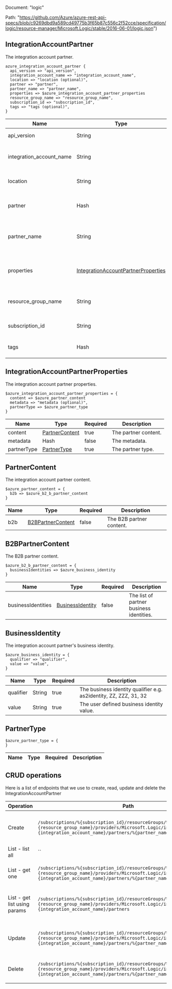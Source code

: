 Document: "logic"


Path: "https://github.com/Azure/azure-rest-api-specs/blob/c9269dbd9a589cd49775b3f65b87c556c2f52cce/specification/logic/resource-manager/Microsoft.Logic/stable/2016-06-01/logic.json")

## IntegrationAccountPartner

The integration account partner.

```puppet
azure_integration_account_partner {
  api_version => "api_version",
  integration_account_name => "integration_account_name",
  location => "location (optional)",
  partner => "partner",
  partner_name => "partner_name",
  properties => $azure_integration_account_partner_properties
  resource_group_name => "resource_group_name",
  subscription_id => "subscription_id",
  tags => "tags (optional)",
}
```

| Name        | Type           | Required       | Description       |
| ------------- | ------------- | ------------- | ------------- |
|api_version | String | true | The API version. |
|integration_account_name | String | true | The integration account name. |
|location | String | false | The resource location. |
|partner | Hash | true | The integration account partner. |
|partner_name | String | true | The integration account partner name. |
|properties | [IntegrationAccountPartnerProperties](#integrationaccountpartnerproperties) | true | The integration account partner properties. |
|resource_group_name | String | true | The resource group name. |
|subscription_id | String | true | The subscription id. |
|tags | Hash | false | The resource tags. |
        
## IntegrationAccountPartnerProperties

The integration account partner properties.

```puppet
$azure_integration_account_partner_properties = {
  content => $azure_partner_content
  metadata => "metadata (optional)",
  partnerType => $azure_partner_type
}
```

| Name        | Type           | Required       | Description       |
| ------------- | ------------- | ------------- | ------------- |
|content | [PartnerContent](#partnercontent) | true | The partner content. |
|metadata | Hash | false | The metadata. |
|partnerType | [PartnerType](#partnertype) | true | The partner type. |
        
## PartnerContent

The integration account partner content.

```puppet
$azure_partner_content = {
  b2b => $azure_b2_b_partner_content
}
```

| Name        | Type           | Required       | Description       |
| ------------- | ------------- | ------------- | ------------- |
|b2b | [B2BPartnerContent](#b2bpartnercontent) | false | The B2B partner content. |
        
## B2BPartnerContent

The B2B partner content.

```puppet
$azure_b2_b_partner_content = {
  businessIdentities => $azure_business_identity
}
```

| Name        | Type           | Required       | Description       |
| ------------- | ------------- | ------------- | ------------- |
|businessIdentities | [BusinessIdentity](#businessidentity) | false | The list of partner business identities. |
        
## BusinessIdentity

The integration account partner's business identity.

```puppet
$azure_business_identity = {
  qualifier => "qualifier",
  value => "value",
}
```

| Name        | Type           | Required       | Description       |
| ------------- | ------------- | ------------- | ------------- |
|qualifier | String | true | The business identity qualifier e.g. as2identity, ZZ, ZZZ, 31, 32 |
|value | String | true | The user defined business identity value. |
        
## PartnerType



```puppet
$azure_partner_type = {
}
```

| Name        | Type           | Required       | Description       |
| ------------- | ------------- | ------------- | ------------- |



## CRUD operations

Here is a list of endpoints that we use to create, read, update and delete the IntegrationAccountPartner

| Operation | Path | Verb | Description | OperationID |
| ------------- | ------------- | ------------- | ------------- | ------------- |
|Create|`/subscriptions/%{subscription_id}/resourceGroups/%{resource_group_name}/providers/Microsoft.Logic/integrationAccounts/%{integration_account_name}/partners/%{partner_name}`|Put|Creates or updates an integration account partner.|Partners_CreateOrUpdate|
|List - list all|``||||
|List - get one|`/subscriptions/%{subscription_id}/resourceGroups/%{resource_group_name}/providers/Microsoft.Logic/integrationAccounts/%{integration_account_name}/partners/%{partner_name}`|Get|Gets an integration account partner.|Partners_Get|
|List - get list using params|`/subscriptions/%{subscription_id}/resourceGroups/%{resource_group_name}/providers/Microsoft.Logic/integrationAccounts/%{integration_account_name}/partners`|Get|Gets a list of integration account partners.|Partners_ListByIntegrationAccounts|
|Update|`/subscriptions/%{subscription_id}/resourceGroups/%{resource_group_name}/providers/Microsoft.Logic/integrationAccounts/%{integration_account_name}/partners/%{partner_name}`|Put|Creates or updates an integration account partner.|Partners_CreateOrUpdate|
|Delete|`/subscriptions/%{subscription_id}/resourceGroups/%{resource_group_name}/providers/Microsoft.Logic/integrationAccounts/%{integration_account_name}/partners/%{partner_name}`|Delete|Deletes an integration account partner.|Partners_Delete|
